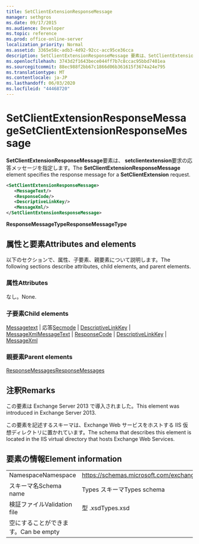 ```yaml
---
title: SetClientExtensionResponseMessage
manager: sethgros
ms.date: 09/17/2015
ms.audience: Developer
ms.topic: reference
ms.prod: office-online-server
localization_priority: Normal
ms.assetid: 3365e58c-adb3-4d92-92cc-acc95ce36cca
description: SetClientExtensionResponseMessage 要素は、SetClientExtension 要求の応答メッセージを指定します。
ms.openlocfilehash: 3743d2f1643bece044ff7b7c8ccac95bbd7401ea
ms.sourcegitcommit: 88ec988f2bb67c1866d06b361615f3674a24e795
ms.translationtype: MT
ms.contentlocale: ja-JP
ms.lasthandoff: 06/03/2020
ms.locfileid: "44468720"
---
```

# <a name="setclientextensionresponsemessage"></a><span data-ttu-id="9537f-103">SetClientExtensionResponseMessage</span><span class="sxs-lookup"><span data-stu-id="9537f-103">SetClientExtensionResponseMessage</span></span>

<span data-ttu-id="9537f-104">**SetClientExtensionResponseMessage**要素は、 **setclientextension**要求の応答メッセージを指定します。</span><span class="sxs-lookup"><span data-stu-id="9537f-104">The **SetClientExtensionResponseMessage** element specifies the response message for a **SetClientExtension** request.</span></span> 
  
```XML
<SetClientExtensionResponseMessage>
   <MessageText/>
   <ResponseCode/>
   <DescriptiveLinkKey/>
   <MessageXml/>
</SetClientExtensionResponseMessage>
```

 <span data-ttu-id="9537f-105">**ResponseMessageType**</span><span class="sxs-lookup"><span data-stu-id="9537f-105">**ResponseMessageType**</span></span>
## <a name="attributes-and-elements"></a><span data-ttu-id="9537f-106">属性と要素</span><span class="sxs-lookup"><span data-stu-id="9537f-106">Attributes and elements</span></span>

<span data-ttu-id="9537f-107">以下のセクションで、属性、子要素、親要素について説明します。</span><span class="sxs-lookup"><span data-stu-id="9537f-107">The following sections describe attributes, child elements, and parent elements.</span></span>
  
### <a name="attributes"></a><span data-ttu-id="9537f-108">属性</span><span class="sxs-lookup"><span data-stu-id="9537f-108">Attributes</span></span>

<span data-ttu-id="9537f-109">なし。</span><span class="sxs-lookup"><span data-stu-id="9537f-109">None.</span></span>
  
### <a name="child-elements"></a><span data-ttu-id="9537f-110">子要素</span><span class="sxs-lookup"><span data-stu-id="9537f-110">Child elements</span></span>

<span data-ttu-id="9537f-111">[Messagetext](messagetext.md)  | 応答[Secmode](responsecode.md)  | [DescriptiveLinkKey](descriptivelinkkey.md)  | [MessageXml](messagexml.md)</span><span class="sxs-lookup"><span data-stu-id="9537f-111">[MessageText](messagetext.md) | [ResponseCode](responsecode.md) | [DescriptiveLinkKey](descriptivelinkkey.md) | [MessageXml](messagexml.md)</span></span>
  
### <a name="parent-elements"></a><span data-ttu-id="9537f-112">親要素</span><span class="sxs-lookup"><span data-stu-id="9537f-112">Parent elements</span></span>

[<span data-ttu-id="9537f-113">ResponseMessages</span><span class="sxs-lookup"><span data-stu-id="9537f-113">ResponseMessages</span></span>](responsemessages.md)
  
## <a name="remarks"></a><span data-ttu-id="9537f-114">注釈</span><span class="sxs-lookup"><span data-stu-id="9537f-114">Remarks</span></span>

<span data-ttu-id="9537f-115">この要素は Exchange Server 2013 で導入されました。</span><span class="sxs-lookup"><span data-stu-id="9537f-115">This element was introduced in Exchange Server 2013.</span></span>
  
<span data-ttu-id="9537f-116">この要素を記述するスキーマは、Exchange Web サービスをホストする IIS 仮想ディレクトリに置かれています。</span><span class="sxs-lookup"><span data-stu-id="9537f-116">The schema that describes this element is located in the IIS virtual directory that hosts Exchange Web Services.</span></span>
  
## <a name="element-information"></a><span data-ttu-id="9537f-117">要素の情報</span><span class="sxs-lookup"><span data-stu-id="9537f-117">Element information</span></span>

|||
|:-----|:-----|
|<span data-ttu-id="9537f-118">Namespace</span><span class="sxs-lookup"><span data-stu-id="9537f-118">Namespace</span></span>  <br/> |https://schemas.microsoft.com/exchange/services/2006/types  <br/> |
|<span data-ttu-id="9537f-119">スキーマ名</span><span class="sxs-lookup"><span data-stu-id="9537f-119">Schema name</span></span>  <br/> |<span data-ttu-id="9537f-120">Types スキーマ</span><span class="sxs-lookup"><span data-stu-id="9537f-120">Types schema</span></span>  <br/> |
|<span data-ttu-id="9537f-121">検証ファイル</span><span class="sxs-lookup"><span data-stu-id="9537f-121">Validation file</span></span>  <br/> |<span data-ttu-id="9537f-122">型 .xsd</span><span class="sxs-lookup"><span data-stu-id="9537f-122">Types.xsd</span></span>  <br/> |
|<span data-ttu-id="9537f-123">空にすることができます。</span><span class="sxs-lookup"><span data-stu-id="9537f-123">Can be empty</span></span>  <br/> ||
   


